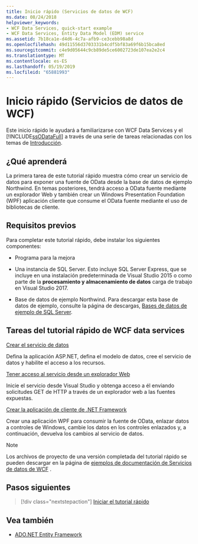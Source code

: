 ```yaml
---
title: Inicio rápido (Servicios de datos de WCF)
ms.date: 08/24/2018
helpviewer_keywords:
- WCF Data Services, quick-start example
- WCF Data Services, Entity Data Model (EDM) service
ms.assetid: 7b18ca1e-d4d6-4c7a-afb9-ce3cebb98a8d
ms.openlocfilehash: 49d11556d3703331b4cdf5bf83a69f6b15bca8ed
ms.sourcegitcommit: c4e9d05644c9cb89de5ce6002723de107ea2e2c4
ms.translationtype: MT
ms.contentlocale: es-ES
ms.lasthandoff: 05/19/2019
ms.locfileid: "65881993"
---
```

# <a name="quickstart-wcf-data-services"></a>Inicio rápido (Servicios de datos de WCF)

Este inicio rápido le ayudará a familiarizarse con WCF Data Services y el [!INCLUDE[ssODataFull](../../../../includes/ssodatafull-md.md)] a través de una serie de tareas relacionadas con los temas de [Introducción](../../../../docs/framework/data/wcf/getting-started-with-wcf-data-services.md).

## <a name="what-youll-learn"></a>¿Qué aprenderá

La primera tarea de este tutorial rápido muestra cómo crear un servicio de datos para exponer una fuente de OData desde la base de datos de ejemplo Northwind. En temas posteriores, tendrá acceso a OData fuente mediante un explorador Web y también crear un Windows Presentation Foundation (WPF) aplicación cliente que consume el OData fuente mediante el uso de bibliotecas de cliente.

## <a name="prerequisites"></a>Requisitos previos

Para completar este tutorial rápido, debe instalar los siguientes componentes:

- Programa para la mejora

- Una instancia de SQL Server. Esto incluye SQL Server Express, que se incluye en una instalación predeterminada de Visual Studio 2015 o como parte de la **procesamiento y almacenamiento de datos** carga de trabajo en Visual Studio 2017.

- Base de datos de ejemplo Northwind. Para descargar esta base de datos de ejemplo, consulte la página de descargas, [Bases de datos de ejemplo de SQL Server](https://go.microsoft.com/fwlink/?linkid=24758).

## <a name="wcf-data-services-quickstart-tasks"></a>Tareas del tutorial rápido de WCF data services

 [Crear el servicio de datos](../../../../docs/framework/data/wcf/creating-the-data-service.md)

 Defina la aplicación ASP.NET, defina el modelo de datos, cree el servicio de datos y habilite el acceso a los recursos.

 [Tener acceso al servicio desde un explorador Web](../../../../docs/framework/data/wcf/accessing-the-service-from-a-web-browser-wcf-data-services-quickstart.md)

 Inicie el servicio desde Visual Studio y obtenga acceso a él enviando solicitudes GET de HTTP a través de un explorador web a las fuentes expuestas.

 [Crear la aplicación de cliente de .NET Framework](../../../../docs/framework/data/wcf/creating-the-dotnet-client-application-wcf-data-services-quickstart.md)

 Crear una aplicación WPF para consumir la fuente de OData, enlazar datos a controles de Windows, cambie los datos en los controles enlazados y, a continuación, devuelva los cambios al servicio de datos.

> [!NOTE]
> Los archivos de proyecto de una versión completada del tutorial rápido se pueden descargar en la página de [ejemplos de documentación de Servicios de datos de WCF](https://go.microsoft.com/fwlink/?LinkId=179994) .

## <a name="next-steps"></a>Pasos siguientes

> [!div class="nextstepaction"]
> [Iniciar el tutorial rápido](../../../../docs/framework/data/wcf/creating-the-data-service.md)

## <a name="see-also"></a>Vea también

- [ADO.NET Entity Framework](../../../../docs/framework/data/adonet/ef/index.md)
